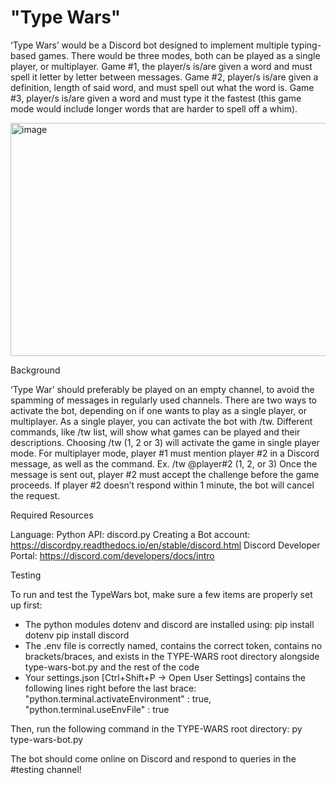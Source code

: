 # "Type Wars"

‘Type Wars’ would be a Discord bot designed to implement multiple typing-based games. There would be three modes, both can be played as a single player, or multiplayer. Game #1, the player/s is/are given a word and must spell it letter by letter between messages. Game #2, player/s is/are given a definition, length of said word, and must spell out what the word is. Game #3, player/s is/are given a word and must type it the fastest (this game mode would include longer words that are harder to spell off a whim).

<img width="1558" height="373" alt="image" src="https://github.com/user-attachments/assets/785e72d6-37e5-4a0a-9e2e-a77bab330089" />

Background

‘Type War’ should preferably be played on an empty channel, to avoid the spamming of messages in regularly used channels. There are two ways to activate the bot, depending on if one wants to play as a single player, or multiplayer.
As a single player, you can activate the bot with /tw. Different commands, like /tw list, will show what games can be played and their descriptions. Choosing /tw (1, 2 or 3) will activate the game in single player mode.
For multiplayer mode, player #1 must mention player #2 in a Discord message, as well as the command.
Ex. /tw @player#2 (1, 2, or 3)
Once the message is sent out, player #2 must accept the challenge before the game proceeds. If player #2 doesn’t respond within 1 minute, the bot will cancel the request.

Required Resources

Language: Python
API: discord.py
Creating a Bot account: https://discordpy.readthedocs.io/en/stable/discord.html
Discord Developer Portal: https://discord.com/developers/docs/intro

Testing

To run and test the TypeWars bot, make sure a few items are properly set up first:

- The python modules dotenv and discord are installed using:
  pip install dotenv
  pip install discord
- The .env file is correctly named, contains the correct token, contains no brackets/braces, and exists in the TYPE-WARS root directory alongside type-wars-bot.py and the rest of the code
- Your settings.json [Ctrl+Shift+P -> Open User Settings] contains the following lines right before the last brace:
  "python.terminal.activateEnvironment" : true,
  "python.terminal.useEnvFile" : true

Then, run the following command in the TYPE-WARS root directory:
py type-wars-bot.py

The bot should come online on Discord and respond to queries in the #testing channel!
